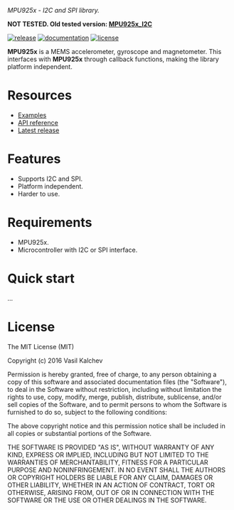 *MPU925x - I2C and SPI library.*

**NOT TESTED. Old tested version: [MPU925x_I2C][oldLib]**

[![release](https://img.shields.io/badge/release-0.1.0-yellow.svg)](https://github.com/VaSe7u/MPU925x/releases)
[![documentation](https://img.shields.io/badge/docs-doxygen-green.svg)](https://VaSe7u.github.io/MPU925x/doc/Doxygen/html/index.html)
[![license](https://img.shields.io/github/license/mashape/apistatus.svg?maxAge=2592000)](https://opensource.org/licenses/mit-license.php)


**MPU925x** is a MEMS accelerometer, gyroscope and magnetometer.
This interfaces with **MPU925x** through callback functions, making the library platform independent.


Resources
=========
 - [Examples][examples]
 - [API reference][doxygen classes]
 - [Latest release][latest release]


Features
========
 - Supports I2C and SPI.
 - Platform independent.
 - Harder to use.


Requirements
============
 - MPU925x.
 - Microcontroller with I2C or SPI interface.


Quick start
===========
...

License
=======
The MIT License (MIT)

Copyright (c) 2016 Vasil Kalchev

Permission is hereby granted, free of charge, to any person obtaining a copy
of this software and associated documentation files (the "Software"), to deal
in the Software without restriction, including without limitation the rights
to use, copy, modify, merge, publish, distribute, sublicense, and/or sell
copies of the Software, and to permit persons to whom the Software is
furnished to do so, subject to the following conditions:

The above copyright notice and this permission notice shall be included in all
copies or substantial portions of the Software.

THE SOFTWARE IS PROVIDED "AS IS", WITHOUT WARRANTY OF ANY KIND, EXPRESS OR
IMPLIED, INCLUDING BUT NOT LIMITED TO THE WARRANTIES OF MERCHANTABILITY,
FITNESS FOR A PARTICULAR PURPOSE AND NONINFRINGEMENT. IN NO EVENT SHALL THE
AUTHORS OR COPYRIGHT HOLDERS BE LIABLE FOR ANY CLAIM, DAMAGES OR OTHER
LIABILITY, WHETHER IN AN ACTION OF CONTRACT, TORT OR OTHERWISE, ARISING FROM,
OUT OF OR IN CONNECTION WITH THE SOFTWARE OR THE USE OR OTHER DEALINGS IN THE
SOFTWARE.

[doxygen classes]: https://VaSe7u.github.io/MPU925x/doc/Doxygen/html/annotated.html
[examples]: https://github.com/VaSe7u/MPU925x/tree/master/examples
[latest release]: https://github.com/VaSe7u/MPU925x/releases/latest
[oldLib]: https://github.com/VaSe7u/MPU925x_I2C
